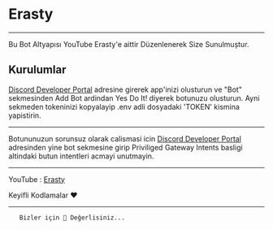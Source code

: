


# Erasty 



--------------------------------------


Bu Bot Altyapısı YouTube Erasty'e aittir Düzenlenerek Size Sunulmuștur.


## Kurulumlar

[Discord Developer Portal](https://discord.com/developers/applications/) adresine girerek app'inizi olusturun ve "Bot" sekmesinden Add Bot ardindan Yes Do It! diyerek botunuzu olusturun. Ayni sekmeden tokeninizi kopyalayip .env adli dosyadaki 'TOKEN' kismina yapistirin.

---
Botununuzun sorunsuz olarak calismasi icin [Discord Developer Portal](https://discord.com/developers/applications/) adresinden yine bot sekmesine girip Priviliged Gateway Intents basligi altindaki butun intentleri acmayi unutmayin.

---

YouTube : [Erasty](https://www.youtube.com/channel/UC-nU4WHUTfr3KJJmxD_2Twg)

Keyifli Kodlamalar ❤

--------------------------------------


      
       Bizler için 💎 Değerlisiniz...
       
       
      